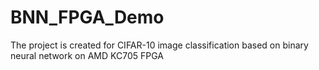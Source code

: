 # BNN_FPGA_Demo
The project is created for CIFAR-10 image classification based on binary neural network on AMD KC705 FPGA
